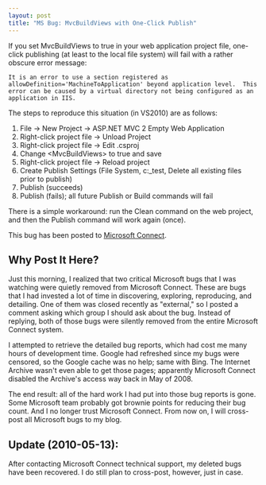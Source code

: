 ```yaml
---
layout: post
title: "MS Bug: MvcBuildViews with One-Click Publish"
---
```

If you set MvcBuildViews to true in your web application project file, one-click publishing (at least to the local file system) will fail with a rather obscure error message:

    It is an error to use a section registered as allowDefinition='MachineToApplication' beyond application level.  This error can be caused by a virtual directory not being configured as an application in IIS.

The steps to reproduce this situation (in VS2010) are as follows:

1. File -> New Project -> ASP.NET MVC 2 Empty Web Application
1. Right-click project file -> Unload Project
1. Right-click project file -> Edit .csproj
1. Change \<MvcBuildViews> to true and save
1. Right-click project file -> Reload project
1. Create Publish Settings (File System, c:\_test, Delete all existing files prior to publish)
1. Publish (succeeds)
1. Publish (fails); all future Publish or Build commands will fail

There is a simple workaround: run the Clean command on the web project, and then the Publish command will work again (once).

This bug has been posted to [Microsoft Connect](http://connect.microsoft.com/VisualStudio/feedback/details/556312/mvcbuildviews-does-not-play-well-with-one-click-publish).

## Why Post It Here?

Just this morning, I realized that two critical Microsoft bugs that I was watching were quietly removed from Microsoft Connect. These are bugs that I had invested a lot of time in discovering, exploring, reproducing, and detailing. One of them was closed recently as "external," so I posted a comment asking which group I should ask about the bug. Instead of replying, both of those bugs were silently removed from the entire Microsoft Connect system.

I attempted to retrieve the detailed bug reports, which had cost me many hours of development time. Google had refreshed since my bugs were censored, so the Google cache was no help; same with Bing. The Internet Archive wasn't even able to get those pages; apparently Microsoft Connect disabled the Archive's access way back in May of 2008.

The end result: all of the hard work I had put into those bug reports is gone. Some Microsoft team probably got brownie points for reducing their bug count. And I no longer trust Microsoft Connect. From now on, I will cross-post all Microsoft bugs to my blog.

## Update (2010-05-13):

After contacting Microsoft Connect technical support, my deleted bugs have been recovered. I do still plan to cross-post, however, just in case.

